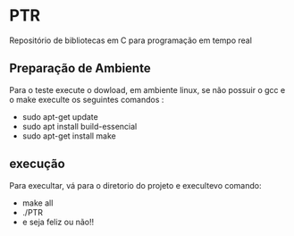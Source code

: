 # PTR
Repositório de bibliotecas em C para programação em tempo real
## Preparação de Ambiente
Para o teste execute o dowload, em ambiente linux, se não possuir o gcc e o make
execulte os seguintes comandos :
 - sudo apt-get update
 - sudo apt install build-essencial
 - sudo apt-get install make
## execução
Para execultar, vá para o diretorio do projeto e execultevo comando:
- make all
- ./PTR 
- e seja feliz ou não!!

